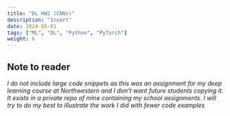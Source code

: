 ```yaml
---
title: "DL HW2 (CNNs)"
description: "Insert"
date: 2024-05-01
tags: ["ML", "DL", "Python", "PyTorch"]
weight: 6
---
```


## Note to reader

*I do not include large code snippets as this was an assignment for my deep learning course at Northwestern and I don't want future students copying it. It exists in a private repo of mine containing my school assignments. I will try to do my best to illustrate the work I did with fewer code examples*
